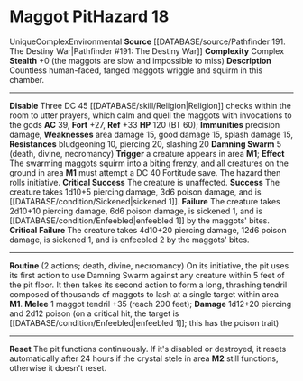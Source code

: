 ﻿---
ac: '39'
complexity: Complex
fortitude: '+27'
hazard_type: Environmental
hp: 120 (BT 60)
id: '396'
immunity:
- precision damage
level: '18'
name: Maggot Pit
rarity: Unique
reflex: '+33'
resistance:
- bludgeoning 10
- piercing 20
- slashing 20
source: '[[DATABASE/source/Pathfinder 191. The Destiny War|Pathfinder #191: The Destiny
  War]]'
trait:
- '[[DATABASE/trait/Complex|Complex]]'
- '[[DATABASE/trait/Environmental|Environmental]]'
- '[[DATABASE/trait/Unique|Unique]]'
type: Hazard
weakness:
- area damage 15
- good damage 15
- '[[DATABASE/trait/Splash|splash]] damage 15'

---
# Maggot Pit<span class="item-type">Hazard 18</span>

<span class="trait-unique item-trait">Unique</span><span class="item-trait">Complex</span><span class="item-trait">Environmental</span>
**Source** [[DATABASE/source/Pathfinder 191. The Destiny War|Pathfinder #191: The Destiny War]]
**Complexity** Complex
**Stealth** +0 (the maggots are slow and impossible to miss)
**Description** Countless human-faced, fanged maggots wriggle and squirm in this chamber.

---
**Disable** Three DC 45 [[DATABASE/skill/Religion|Religion]] checks within the room to utter prayers, which calm and quell the maggots with invocations to the gods
**AC** 39, **Fort** +27, **Ref** +33
**HP** 120 (BT 60); **Immunities** precision damage, **Weaknesses** area damage 15, good damage 15, splash damage 15, **Resistances** bludgeoning 10, piercing 20, slashing 20
**Damning Swarm** <span class="action-icon">5</span> (death, divine, necromancy) **Trigger** a creature appears in area **M1**; **Effect** The swarming maggots squirm into a biting frenzy, and all creatures on the ground in area **M1** must attempt a DC 40 Fortitude save. The hazard then rolls initiative.
**Critical Success** The creature is unaffected.
**Success** The creature takes 1d10+5 piercing damage, 3d6 poison damage, and is [[DATABASE/condition/Sickened|sickened 1]].
**Failure** The creature takes 2d10+10 piercing damage, 6d6 poison damage, is sickened 1, and is [[DATABASE/condition/Enfeebled|enfeebled 1]] by the maggots' bites.
**Critical Failure** The creature takes 4d10+20 piercing damage, 12d6 poison damage, is sickened 1, and is enfeebled 2 by the maggots' bites.

---
**Routine** (2 actions; death, divine, necromancy) On its initiative, the pit uses its first action to use Damning Swarm against any creature within 5 feet of the pit floor. It then takes its second action to form a long, thrashing tendril composed of thousands of maggots to lash at a single target within area **M1**.
 **Melee** <span class="action-icon">1</span> maggot tendril +35 (reach 200 feet); **Damage** 1d12+20 piercing and 2d12 poison (on a critical hit, the target is [[DATABASE/condition/Enfeebled|enfeebled 1]]; this has the poison trait)

---
**Reset** The pit functions continuously. If it's disabled or destroyed, it resets automatically after 24 hours if the crystal stele in area **M2** still functions, otherwise it doesn't reset.